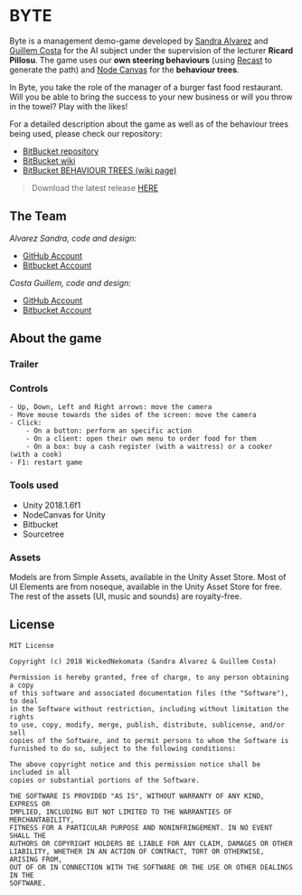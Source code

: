 # BYTE

Byte is a management demo-game developed by [Sandra Alvarez](https://github.com/Sandruski) and [Guillem Costa](https://github.com/datBeQuiet) for the AI subject under the supervision of the lecturer <b>Ricard Pillosu</b>. The game uses our <b>own steering behaviours</b> (using [Recast](https://github.com/recastnavigation/recastnavigation) to generate the path) and [Node Canvas](http://nodecanvas.paradoxnotion.com/) for the <b>behaviour trees</b>.
 
In Byte, you take the role of the manager of a burger fast food restaurant.
Will you be able to bring the success to your new business or will you throw in the towel? Play with the likes!

For a detailed description about the game as well as of the behaviour trees being used, please check our repository:

- [BitBucket repository](https://sandruski@bitbucket.org/wickednekomata/byte.git)
- [BitBucket wiki](https://bitbucket.org/wickednekomata/byte/wiki/Home)
- [BitBucket BEHAVIOUR TREES (wiki page)](https://bitbucket.org/wickednekomata/byte/wiki/Behaviour%20Trees)

> Download the latest release [HERE](https://github.com/WickedNekomata/Byte/releases)

## The Team

<i>Alvarez Sandra, code and design:</i>
- [GitHub Account](https://github.com/datBeQuiet)
- [Bitbucket Account](https://github.com/WickedNekomata/Byte/releases)
	
<i>Costa Guillem, code and design:</i>
- [GitHub Account](https://github.com/Sandruski)
- [Bitbucket Account](https://github.com/WickedNekomata/Byte/releases)

## About the game

### Trailer

### Controls

```
- Up, Down, Left and Right arrows: move the camera
- Move mouse towards the sides of the screen: move the camera
- Click: 
	- On a button: perform an specific action
	- On a client: open their own menu to order food for them
	- On a box: buy a cash register (with a waitress) or a cooker (with a cook)
- F1: restart game
```

### Tools used

- Unity 2018.1.6f1
- NodeCanvas for Unity
- Bitbucket
- Sourcetree

### Assets

Models are from Simple Assets, available in the Unity Asset Store.
Most of UI Elements are from noseque, available in the Unity Asset Store for free.
The rest of the assets (UI, music and sounds) are royalty-free.

## License
```
MIT License

Copyright (c) 2018 WickedNekomata (Sandra Alvarez & Guillem Costa)

Permission is hereby granted, free of charge, to any person obtaining a copy
of this software and associated documentation files (the "Software"), to deal
in the Software without restriction, including without limitation the rights
to use, copy, modify, merge, publish, distribute, sublicense, and/or sell
copies of the Software, and to permit persons to whom the Software is
furnished to do so, subject to the following conditions:

The above copyright notice and this permission notice shall be included in all
copies or substantial portions of the Software.

THE SOFTWARE IS PROVIDED "AS IS", WITHOUT WARRANTY OF ANY KIND, EXPRESS OR
IMPLIED, INCLUDING BUT NOT LIMITED TO THE WARRANTIES OF MERCHANTABILITY,
FITNESS FOR A PARTICULAR PURPOSE AND NONINFRINGEMENT. IN NO EVENT SHALL THE
AUTHORS OR COPYRIGHT HOLDERS BE LIABLE FOR ANY CLAIM, DAMAGES OR OTHER
LIABILITY, WHETHER IN AN ACTION OF CONTRACT, TORT OR OTHERWISE, ARISING FROM,
OUT OF OR IN CONNECTION WITH THE SOFTWARE OR THE USE OR OTHER DEALINGS IN THE
SOFTWARE.
```
